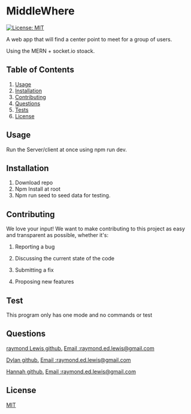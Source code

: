 
  # MiddleWhere

  [![License: MIT](https://img.shields.io/badge/License-MIT-yellow.svg)](https://opensource.org/licenses/MIT)

  A web app that will find a center point to meet for a group of users.

  Using the MERN + socket.io stoack.
  
  
  ## Table of Contents 
  1.  [Usage](#Usage)
  2.  [Installation](#Installation)
  3.  [Contributing](#Contributing)
  4.  [Questions](#Questions)
  5.  [Tests](#Tests)
  6.  [License](#License)
  
  ## Usage 
   Run the Server/client at once using npm run dev.
  
  
  ## Installation 
   1. Download repo 
   2. Npm Install at root
   3. Npm run seed to seed data for testing.

  
  
  ## Contributing 
  We love your input! We want to make contributing to this project as easy and transparent as possible, whether it's: 

 1. Reporting a bug

 2. Discussing the current state of the code

 3. Submitting a fix 

 4. Proposing new features 
  
  ## Test 
   This program only has one mode and no commands or test 
  
  
  ## Questions
  <a href='https://github.com/l1keafox'>raymond Lewis github.</a> 
    <a href="mailto: raymond.ed.lewis@gmail.com">Email :raymond.ed.lewis@gmail.com</a>


  <a href='https://github.com/l1keafox'>Dylan github.</a> 
    <a href="mailto: raymond.ed.lewis@gmail.com">Email :raymond.ed.lewis@gmail.com</a>

    
  <a href='https://github.com/l1keafox'>Hannah github.</a> 
    <a href="mailto: raymond.ed.lewis@gmail.com">Email :raymond.ed.lewis@gmail.com</a>
  
  ## License
  [MIT](https://choosealicense.com/licenses/mit/)
  